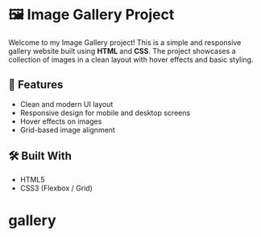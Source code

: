 # 🖼️ Image Gallery Project

Welcome to my Image Gallery project! This is a simple and responsive gallery website built using **HTML** and **CSS**. The project showcases a collection of images in a clean layout with hover effects and basic styling.



## 📁 Features

- Clean and modern UI layout
- Responsive design for mobile and desktop screens
- Hover effects on images
- Grid-based image alignment

## 🛠️ Built With

- HTML5
- CSS3 (Flexbox / Grid)


# gallery
